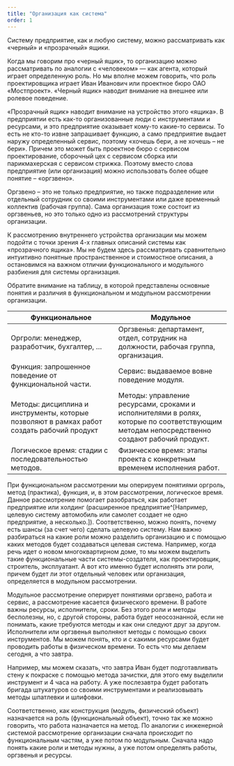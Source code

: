 ```yaml
---
title: "Организация как система"
order: 1
---
```




Систему предприятие, как и любую систему, можно рассматривать как «черный» и «прозрачный» ящики.

Когда мы говорим про «черный ящик», то организацию можно рассматривать по аналогии с «человеком» — как агента, который играет определенную роль. Но мы вполне можем говорить, что роль проектировщика играет Иван Иванович или проектное бюро ОАО «Мостпроект». «Черный ящик» наводит внимание на внешнее или ролевое поведение.

«Прозрачный ящик» наводит внимание на устройство этого «ящика». В предприятии есть как-то организованные люди с инструментами и ресурсами, и это предприятие оказывает кому-то какие-то сервисы. То есть не кто-то извне запрашивает функцию, а само предприятие выдает наружу определенный сервис, поэтому «хочешь бери, а не хочешь – не бери». Причем это может быть проектное бюро с сервисом проектирование, сборочный цех с сервисом сборка или парикмахерская с сервисом стрижка. Поэтому вместо слова предприятие (или организация) можно использовать более общее понятие – «оргзвено».

Оргзвено – это не только предприятие, но также подразделение или отдельный сотрудник со своими инструментами или даже временный коллектив (рабочая группа). Сама организация тоже состоит из оргзвеньев, но это только одно из рассмотрений структуры организации.

К рассмотрению внутреннего устройства организации мы можем подойти с точки зрения 4-х главных описаний системы как «прозрачного ящика». Мы не будем здесь рассматривать сравнительно интуитивно понятные пространственное и стоимостное описания, а остановимся на важном отличии функционального и модульного разбиения для системы организация.

Обратите внимание на таблицу, в которой представлены основные понятия и различия в функциональном и модульном рассмотрении организации.

| Функциональное | Модульное |
| --- | --- |
| Оргроли: менеджер, разработчик, бухгалтер, … | Оргзвенья: департамент, отдел, сотрудник на должности, рабочая группа, организация. |
| Функция: запрошенное поведение от функциональной части. | Сервис: выдаваемое вовне поведение модуля. |
| Методы: дисциплина и инструменты, которые позволяют в рамках работ создать рабочий продукт | Методы: управление ресурсами, сроками и исполнителями в ролях, которые по соответствующим методам непосредственно создают рабочий продукт. |
| Логическое время: стадии с последовательностью методов. | Физическое время: этапы проекта с конкретным временем исполнения работ. |

При функциональном рассмотрении мы оперируем понятиями оргроль, метод (практика), функция, и, в этом рассмотрении, логическое время. Данное рассмотрение помогает разобраться, как работает предприятие или холдинг (расширенное предприятие^[Например, целевую систему автомобиль или самолет создает не одно предприятие, а несколько.]). Соответственно, можно понять, почему есть шансы (за счет чего) сделать целевую систему. Нам важно разбираться на какие роли можно разделить организацию и с помощью каких методов будет создаваться целевая система. Например, когда речь идет о новом многоквартирном доме, то мы можем выделить такие функциональные части системы-создателя, как проектировщик, строитель, эксплуатант. А вот кто именно будет исполнять эти роли, причем будет ли этот отдельный человек или организация, определяется в модульном рассмотрении.

Модульное рассмотрение оперирует понятиями оргзвено, работа и сервис, а рассмотрение касается физического времени. В работе важны ресурсы, исполнители, сроки. Без этого роли и методы бесполезны, но, с другой стороны, работа будет неосознанной, если не понимать, какие требуются методы и как они следуют друг за другом. Исполнители или оргзвенья выполняют методы с помощью своих инструментов. Мы можем понять, кто и с какими ресурсами будет проводить работы в физическом времени. То есть что мы делаем сегодня, а что завтра.

Например, мы можем сказать, что завтра Иван будет подготавливать стену к покраске с помощью метода зачистки, для этого ему выделили инструмент и 4 часа на работу. А уже послезавтра будет работать бригада штукатуров со своими инструментами и реализовывать методы шпатлевки и шлифовки.

Соответственно, как конструкция (модуль, физический объект) назначается на роль (функциональный объект), точно так же можно говорить, что работа назначается на метод. По аналогии с инженерной системой рассмотрение организации сначала происходит по функциональным частям, а уже потом по модульным. Сначала надо понять какие роли и методы нужны, а уже потом определять работы, оргзвенья и ресурсы.

